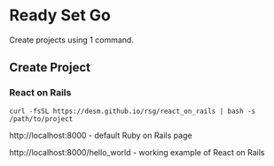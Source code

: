 # Ready Set Go

Create projects using 1 command.

## Create Project

### React on Rails

```shell
curl -fsSL https://desm.github.io/rsg/react_on_rails | bash -s /path/to/project
```

http://localhost:8000 - default Ruby on Rails page

http://localhost:8000/hello_world - working example of React on Rails
